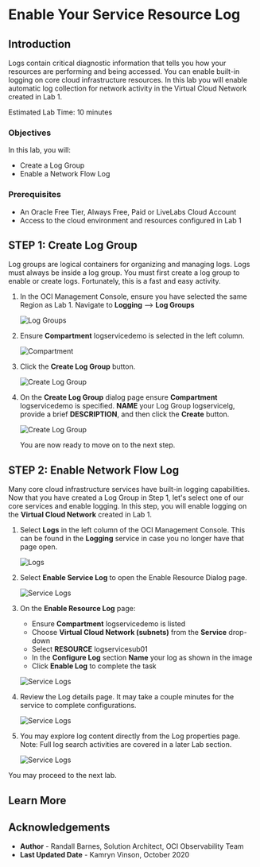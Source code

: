 # Enable Your Service Resource Log

## Introduction

Logs contain critical diagnostic information that tells you how your resources are performing and being accessed. You can enable built-in logging on core cloud infrastructure resources.  In this lab you will enable automatic log collection for network activity in the Virtual Cloud Network created in Lab 1. 


Estimated Lab Time: 10 minutes

### Objectives

In this lab, you will:
* Create a Log Group
* Enable a Network Flow Log

### Prerequisites

* An Oracle Free Tier, Always Free, Paid or LiveLabs Cloud Account
* Access to the cloud environment and resources configured in Lab 1 


## **STEP 1**: Create Log Group

Log groups are logical containers for organizing and managing logs. Logs must always be inside  a log group. You must first create a log group to enable or create logs.  Fortunately, this is a fast and easy activity.

1. In the OCI Management Console, ensure you have selected the same Region as Lab 1.  Navigate to **Logging** --> **Log Groups**

      ![Log Groups](images/log-groups.png)

2. Ensure **Compartment** logservicedemo is selected in the left column.

    ![Compartment](images/select-compartment-2.png)
   
3. Click the **Create Log Group** button.

    ![Create Log Group](images/create-log-group.png)

4. On the **Create Log Group** dialog page ensure **Compartment** logservicedemo is specified.  **NAME** your Log Group logservicelg, provide a brief **DESCRIPTION**, and then click the **Create** button.

    ![Create Log Group](images/create-log-group-wizard.png)

   
   You are now ready to move on to the next step.

## **STEP 2:** Enable Network Flow Log

Many core cloud infrastructure services have built-in logging capabilities.  Now that you have created a Log Group in Step 1, let's select one of our core services and enable logging.  In this step, you will enable logging on the **Virtual Cloud Network** created in Lab 1.

1.  Select **Logs** in the left column of the OCI Management Console.  This can be found in the **Logging** service in case you no longer have that page open. 

    ![Logs](images/logs.png)

2.  Select **Enable Service Log** to open the Enable Resource Dialog page.  

    ![Service Logs](images/enable-service-log.png)

3.  On the **Enable Resource Log** page:
    - Ensure **Compartment** logservicedemo is listed
    - Choose **Virtual Cloud Network (subnets)** from the **Service** drop-down
    - Select **RESOURCE** logservicesub01
    - In the **Configure Log** section **Name** your log as shown in the image
    - Click **Enable Log** to complete the task

    ![Service Logs](images/enable-service-log-wizard.png)

4.  Review the Log details page.  It may take a couple minutes for the service to complete configurations.

    ![Service Logs](images/explore-service-log-1.png)

5.  You may explore log content directly from the Log properties page. Note: Full log search activities are covered in a later Lab section.

    ![Service Logs](images/explore-service-log-2.png)

You may proceed to the next lab.

## Learn More


## Acknowledgements
* **Author** - Randall Barnes, Solution Architect, OCI Observability Team
* **Last Updated Date** - Kamryn Vinson, October 2020

